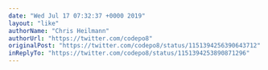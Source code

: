 ```yaml
---
date: "Wed Jul 17 07:32:37 +0000 2019"
layout: "like"
authorName: "Chris Heilmann"
authorUrl: "https://twitter.com/codepo8"
originalPost: "https://twitter.com/codepo8/status/1151394256390643712"
inReplyTo: "https://twitter.com/codepo8/status/1151394253890871296"
---
```

